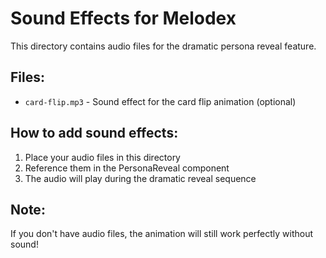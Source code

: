 # Sound Effects for Melodex

This directory contains audio files for the dramatic persona reveal feature.

## Files:

- `card-flip.mp3` - Sound effect for the card flip animation (optional)

## How to add sound effects:

1. Place your audio files in this directory
2. Reference them in the PersonaReveal component
3. The audio will play during the dramatic reveal sequence

## Note:

If you don't have audio files, the animation will still work perfectly without sound!

